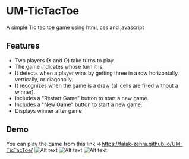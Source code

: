 # UM-TicTacToe
A simple Tic tac toe game using html, css and javascript
## Features

- Two players (X and O) take turns to play.
- The game indicates whose turn it is.
- It detects when a player wins by getting three in a row horizontally, vertically, or diagonally.
- It recognizes when the game is a draw (all cells are filled without a winner).
- Includes a "Restart Game" button to start a new game.
-  Includes a "New Game" button to start a new game.
-  Displays winner after game

## Demo

You can play the game from this link =>https://falak-zehra.github.io/UM-TicTacToe/
![Alt text](relative/path/to/image.png "Optional title")
![Alt text](relative/path/to/image.png "Optional title")
![Alt text](relative/path/to/image.png "Optional title")





